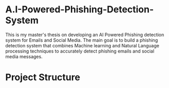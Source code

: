 # A.I-Powered-Phishing-Detection-System
This is my master's thesis on developing an AI Powered Phishing detection system for Emails and Social Media. The main goal is to build a phishing detection system that combines Machine learning and Natural Language processing techniques to accurately detect phishing emails and social media messages.

# Project Structure
